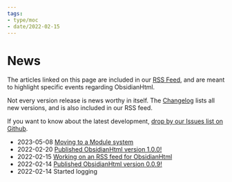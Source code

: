```yaml
---
tags:
- type/moc
- date/2022-02-15
---
```

# News


The articles linked on this page are included in our [RSS Feed](./Configurations/Features/RSS%20Feed.md), and are meant to highlight specific events regarding ObsidianHtml. 

Not every version release is news worthy in itself. The [Changelog](./Changelog/Changelog.md) lists all new versions, and is also included in our RSS feed.

If you want to know about the latest development, [drop by our Issues list on Github](https://github.com/obsidian-html/obsidian-html/issues).

- 2023-05-08 [Moving to a Module system](./Log/Moving%20to%20a%20Module%20system.md)
- 2022-02-20 [Published ObsidianHtml version 1.0.0!](./Log/Published%20ObsidianHtml%20version%201.0.0%21.md)
- 2022-02-15 [Working on an RSS feed for ObsidianHtml](./Log/Working%20on%20an%20RSS%20feed%20for%20ObsidianHtml.md)
- 2022-02-14 [Published ObsidianHtml version 0.0.9!](./Log/Published%20ObsidianHtml%20version%200.0.9%21.md) 
- 2022-02-14 Started logging